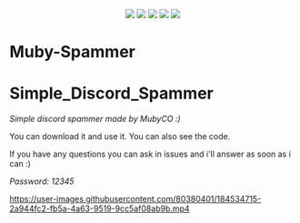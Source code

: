 <p align="center">
  <img src="https://img.shields.io/github/languages/top/MubyCO/Muby-Spammer?style=flat-square">
  <img src="https://img.shields.io/github/last-commit/MubyCO/Muby-Spammer?style=flat-square">
  <img src="https://sonarcloud.io/api/project_badges/measure?project=MubyCO_Muby-Spammer&metric=ncloc"/>
  <img src="https://img.shields.io/github/stars/MubyCO/Muby-Spammer?color=%02B039&label=Stars&style=flat-square">
  <img src="https://img.shields.io/github/forks/MubyCO/Muby-Spammer?color=%02B039&label=Forks&style=flat-square">
</p>

# Muby-Spammer

# Simple_Discord_Spammer

*Simple discord spammer made by MubyCO :)*

You can download it and use it.
You can also see the code.

If you have any questions you can ask in issues and i'll answer as soon as i can :)

_*Password: 12345*_

https://user-images.githubusercontent.com/80380401/184534715-2a944fc2-fb5a-4a63-9519-9cc5af08ab9b.mp4

